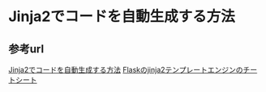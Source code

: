 # Jinja2でコードを自動生成する方法

## 参考url

[Jinja2でコードを自動生成する方法](https://dev.infohub.cc/jinja2/)
[Flaskのjinja2テンプレートエンジンのチートシート](https://tanuhack.com/jinja2-cheetsheet/)

## 
